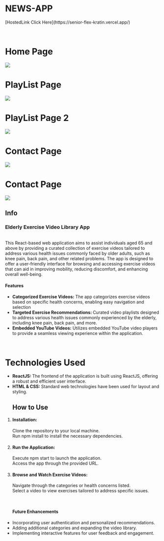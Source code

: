 <h1>NEWS-APP</h1>
<p>[HostedLink Click Here](https://senior-flex-kratin.vercel.app/)</p>
<br/>

  <h1>Home Page</h1>
  <img src="https://github.com/CheemaMahesh/Old-Flex-KRATIN/assets/124231713/0e708e9f-5c9a-4899-9a50-f0af23c56e05">

<br/>
<h1>PlayList Page</h1>
  <img src="https://github.com/CheemaMahesh/Old-Flex-KRATIN/assets/124231713/7be345c3-837f-4c00-bfd5-68a86d171b01">
  <br/>
  <h1>PlayList Page 2</h1>
  <img src="https://github.com/CheemaMahesh/Old-Flex-KRATIN/assets/124231713/2fc8b865-9cee-4fdd-8d7f-e7e7693dafa7">
  <br/>
  
  <h1>Contact  Page</h1>
  <img src="https://github.com/CheemaMahesh/Old-Flex-KRATIN/assets/124231713/6643f1a8-c8a6-4a6e-a2c1-e03f10ae113e">
  <br/>
  
  <h1>Contact Page</h1>
  <img src="https://github.com/CheemaMahesh/Old-Flex-KRATIN/assets/124231713/fd71fc4d-a828-4894-a5dc-b1763487dca4">
  <br/>
  
  

<h2>Info</h2>
<p>
  <h3>Elderly Exercise Video Library App</h3><br/>
    This React-based web application aims to assist individuals aged 65 and above by providing a curated collection of exercise videos tailored to address various health issues commonly faced by older adults, such as knee pain, back pain, and other related problems. The app is designed to offer a user-friendly interface for browsing and accessing exercise videos that can aid in improving mobility, reducing discomfort, and enhancing overall well-being.<br/>
</p>
    <h4>Features</h4>

 <ul>
    <li><b>Categorized Exercise Videos:</b>  The app categorizes exercise videos based on specific health concerns, enabling easy navigation and selection</li>
        <li><b>Targeted Exercise Recommendations: </b>Curated video playlists designed to address various health issues commonly experienced by the elderly, including knee pain, back pain, and more.</li>
                <li><b>Embedded YouTube Videos:</b> Utilizes embedded YouTube video players to provide a seamless viewing experience within the application.</li>
    </ul>
    <br/>
    <h1>Technologies Used</h1>
    <ul>
    <li><b>ReactJS: </b>The frontend of the application is built using ReactJS, offering a robust and efficient user interface.</li>
        <li><b>HTML & CSS: </b>  Standard web technologies have been used for layout and styling.</li>
    </ul>

<ol>
<h2>How to Use
</h2>
<li>
<h4><b>Installation:
</b></h4></li>
Clone the repository to your local machine.<br/>
Run npm install to install the necessary dependencies.<br/>

<li>
<h4><b>Run the Application:</b></h4>
</li>
Execute npm start to launch the application.<br/>
Access the app through the provided URL.<br/>

<li>
<h4><b>Browse and Watch Exercise Videos:</b></h4>
</li>
Navigate through the categories or health concerns listed.<br/>
Select a video to view exercises tailored to address specific issues.<br/>

</ol>

<br/>
<ul>
<h4>Future Enhancements
</h4>
<li>Incorporating user authentication and personalized recommendations.
</li>
<li>Adding additional categories and expanding the video library.
</li>
<li>Implementing interactive features for user feedback and engagement.
</li>

</ul>
<br/
